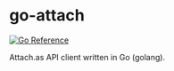 # go-attach

[![Go Reference](https://pkg.go.dev/badge/github.com/attachas/go-attach.svg)](https://pkg.go.dev/github.com/attachas/go-attach)

Attach.as API client written in Go (golang).